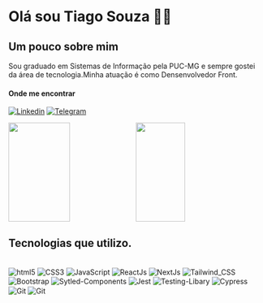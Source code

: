 # Olá sou Tiago Souza 👨‍💻

## Um pouco sobre mim

Sou graduado em Sistemas de Informação pela PUC-MG e sempre gostei da área de tecnologia.Minha atuação é como Densenvolvedor Front.

#### Onde me encontrar

[![Linkedin](https://img.shields.io/badge/LinkedIn-0077B5?style=for-the-badge&logo=linkedin&logoColor=white)](https://www.linkedin.com/in/tiagotsouza/)
[![Telegram](https://img.shields.io/badge/Telegram-2CA5E0?style=for-the-badge&logo=telegram&logoColor=white)](https://t.me/@TiagoETSouza)

<div style="display:inline_block">
<img align="center" width="49%" height="195px" src="https://github-readme-stats.vercel.app/api?username=tiagosansas&show_icons=true&theme=dracula&hide_border=true&title_color=A29896&text_color=E2DFDF&icon_color=F11919">
<img align="center" width="44%" height="195px" src="https://github-readme-stats.vercel.app/api/top-langs/?username=tiagosouza&layout=compact&theme=transparent&hide_border=true&title_color=A29896&text_color=E2DFDF&custom_title=Linguagem mais usada">
</div>

## Tecnologias que utilizo.

<div style="display:inline_block"><br/>
  <img align="center" alt="html5"src="https://img.shields.io/badge/HTML5-E34F26?style=for-the-badge&logo=html5&logoColor=white">
<img align="center" alt="CSS3"src="https://img.shields.io/badge/CSS3-1572B6?style=for-the-badge&logo=css3&logoColor=white">
<img align="center" alt="JavaScript"src="https://img.shields.io/badge/JavaScript-F7DF1E?style=for-the-badge&logo=javascript&logoColor=black">
<img align="center" alt="ReactJs"src="https://img.shields.io/badge/React-20232A?style=for-the-badge&logo=react&logoColor=61DAFB">
<img align="center" alt="NextJs"src="https://img.shields.io/badge/Next-black?style=for-the-badge&logo=next.js&logoColor=white)">
<img align="center" alt="Tailwind_CSS"src="https://img.shields.io/badge/Tailwind_CSS-38B2AC?style=for-the-badge&logo=tailwind-css&logoColor=white">
<img align="center" alt="Bootstrap"src="https://img.shields.io/badge/Bootstrap-563D7C?style=for-the-badge&logo=bootstrap&logoColor=white">
<img align="center" alt="Sytled-Components"src="https://img.shields.io/badge/styled--components-ED0EC1?style=for-the-badge&logo=styled-components&logoColor=white">
<img align="center" alt="Jest"src="https://img.shields.io/badge/-jest-%23C21325?style=for-the-badge&logo=jest&logoColor=white">
<img align="center" alt="Testing-Libary"src="https://img.shields.io/badge/-TestingLibrary-%23E33332?style=for-the-badge&logo=testing-library&logoColor=white">
<img align="center" alt="Cypress"src="https://img.shields.io/badge/-cypress-%23E5E5E5?style=for-the-badge&logo=cypress&logoColor=058a5e">
<img align="center" alt="Git"src="https://img.shields.io/badge/GIT-E44C30?style=for-the-badge&logo=git&logoColor=white">
<img align="center" alt="Git"src="https://img.shields.io/badge/github-%23121011.svg?style=for-the-badge&logo=github&logoColor=white">
<br/>
</div>




